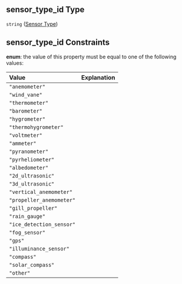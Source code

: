 ## sensor_type_id Type

`string` ([Sensor Type](iea43\_wra_data_model-properties-measurement-location-measurement-location-properties-measurement-point-measurement-point-properties-sensor-sensor-properties-sensor-type.md))

## sensor_type_id Constraints

**enum**: the value of this property must be equal to one of the following values:

| Value                    | Explanation |
| :----------------------- | :---------- |
| `"anemometer"`           |             |
| `"wind_vane"`            |             |
| `"thermometer"`          |             |
| `"barometer"`            |             |
| `"hygrometer"`           |             |
| `"thermohygrometer"`     |             |
| `"voltmeter"`            |             |
| `"ammeter"`              |             |
| `"pyranometer"`          |             |
| `"pyrheliometer"`        |             |
| `"albedometer"`          |             |
| `"2d_ultrasonic"`        |             |
| `"3d_ultrasonic"`        |             |
| `"vertical_anemometer"`  |             |
| `"propeller_anemometer"` |             |
| `"gill_propeller"`       |             |
| `"rain_gauge"`           |             |
| `"ice_detection_sensor"` |             |
| `"fog_sensor"`           |             |
| `"gps"`                  |             |
| `"illuminance_sensor"`   |             |
| `"compass"`              |             |
| `"solar_compass"`        |             |
| `"other"`                |             |
